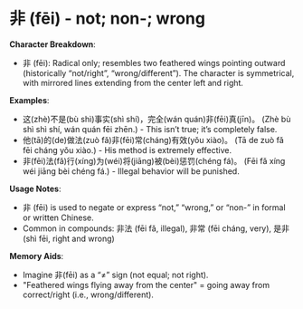 # **非 (fēi) - not; non-; wrong**

**Character Breakdown**:  
- 非 (fēi): Radical only; resembles two feathered wings pointing outward (historically “not/right”, “wrong/different”). The character is symmetrical, with mirrored lines extending from the center left and right.

**Examples**:  
- 这(zhè)不是(bù shì)事实(shì shí)，完全(wán quán)非(fēi)真(jīn)。 (Zhè bù shì shì shí, wán quán fēi zhēn.) - This isn’t true; it’s completely false.  
- 他(tā)的(de)做法(zuò fǎ)非(fēi)常(cháng)有效(yǒu xiào)。 (Tā de zuò fǎ fēi cháng yǒu xiào.) - His method is extremely effective.  
- 非(fēi)法(fǎ)行(xíng)为(wéi)将(jiāng)被(bèi)惩罚(chéng fá)。 (Fēi fǎ xíng wéi jiāng bèi chéng fá.) - Illegal behavior will be punished.

**Usage Notes**:  
- 非 (fēi) is used to negate or express “not,” “wrong,” or “non-” in formal or written Chinese.  
- Common in compounds: 非法 (fēi fǎ, illegal), 非常 (fēi cháng, very), 是非 (shì fēi, right and wrong)

**Memory Aids**:  
- Imagine 非(fēi) as a “≠” sign (not equal; not right).  
- "Feathered wings flying away from the center" = going away from correct/right (i.e., wrong/different).